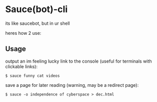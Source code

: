 # Sauce(bot)-cli

its like saucebot, but in ur shell

heres how 2 use:

## Usage
output an im feeling lucky link to the console (useful for terminals with clickable links):
```
$ sauce funny cat videos
```

save a page for later reading (warning, may be a redirect page):
```
$ sauce -o independence of cyberspace > dec.html
```
